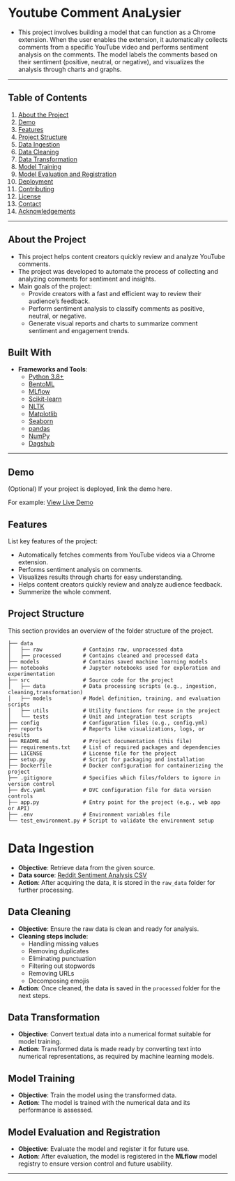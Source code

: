 ﻿# Youtube Comment AnaLysier
- This project involves building a model that can function as a Chrome extension. When the user enables the extension, it automatically collects comments from a specific YouTube video and performs sentiment analysis on the comments. The model labels the comments based on their sentiment (positive, neutral, or negative), and visualizes the analysis through charts and graphs.
---

## Table of Contents

1. [About the Project](#about-the-project)
2. [Demo](#demo)
3. [Features](#features)
4. [Project Structure](#project-structure)
5. [Data Ingestion](#data-ingestion)
5. [Data Cleaning](#data-cleaning)
6. [Data Transformation](#data-transformation)
7. [Model Training](#model-training)
8. [Model Evaluation and Registration](#model-evaluation-and-registration)
8. [Deployment](#deployment)
9. [Contributing](#contributing)
10. [License](#license)
11. [Contact](#contact)
12. [Acknowledgements](#acknowledgements)

---

## About the Project
- This project helps content creators quickly review and analyze YouTube comments.
- The project was developed to automate the process of collecting and analyzing comments for sentiment and insights.
- Main goals of the project:
    - Provide creators with a fast and efficient way to review their audience’s feedback.
    - Perform sentiment analysis to classify comments as positive, neutral, or negative.
    - Generate visual reports and charts to summarize comment sentiment and engagement trends.

## Built With

- **Frameworks and Tools**:
    - [Python 3.8+](https://www.python.org/)
    - [BentoML](https://www.bentoml.com/)
    - [MLflow](https://mlflow.org/)
    - [Scikit-learn](https://scikit-learn.org/stable/)
    - [NLTK](https://www.nltk.org/)
    - [Matplotlib](https://matplotlib.org/)
    - [Seaborn](https://seaborn.pydata.org/)
    - [pandas](https://pandas.pydata.org/)
    - [NumPy](https://numpy.org/)
    - [Dagshub](https://dagshub.com/)

---

## Demo

(Optional) If your project is deployed, link the demo here.

For example:
[View Live Demo](http://example.com)

## Features

List key features of the project:
- Automatically fetches comments from YouTube videos via a Chrome extension.
- Performs sentiment analysis on comments.
- Visualizes results through charts for easy understanding.
- Helps content creators quickly review and analyze audience feedback.
- Summerize the whole comment.

## Project Structure

This section provides an overview of the folder structure of the project.

```plaintext
├── data
│   ├── raw             # Contains raw, unprocessed data
│   ├── processed       # Contains cleaned and processed data
├── models              # Contains saved machine learning models
├── notebooks           # Jupyter notebooks used for exploration and experimentation
├── src                 # Source code for the project
│   ├── data            # Data processing scripts (e.g., ingestion, cleaning,transformation)
│   ├── models          # Model definition, training, and evaluation scripts
│   ├── utils           # Utility functions for reuse in the project
│   └── tests           # Unit and integration test scripts
├── config              # Configuration files (e.g., config.yml)
├── reports             # Reports like visualizations, logs, or results
├── README.md           # Project documentation (this file)
├── requirements.txt    # List of required packages and dependencies
├── LICENSE             # License file for the project
├── setup.py            # Script for packaging and installation
├── Dockerfile          # Docker configuration for containerizing the project
├── .gitignore          # Specifies which files/folders to ignore in version control
├── dvc.yaml            # DVC configuration file for data version controls
├── app.py              # Entry point for the project (e.g., web app or API)
├── .env                # Environment variables file
└── test_environment.py # Script to validate the environment setup
```

# Data Ingestion
- **Objective**: Retrieve data from the given source.
- **Data source**: [Reddit Sentiment Analysis CSV](https://raw.githubusercontent.com/Himanshu-1703/reddit-sentiment-analysis/refs/heads/main/data/reddit.csv)
- **Action**: After acquiring the data, it is stored in the `raw_data` folder for further processing.

## Data Cleaning
- **Objective**: Ensure the raw data is clean and ready for analysis.
- **Cleaning steps include**:
  - Handling missing values
  - Removing duplicates
  - Eliminating punctuation
  - Filtering out stopwords
  - Removing URLs
  - Decomposing emojis
- **Action**: Once cleaned, the data is saved in the `processed` folder for the next steps.

## Data Transformation
- **Objective**: Convert textual data into a numerical format suitable for model training.
- **Action**: Transformed data is made ready by converting text into numerical representations, as required by machine learning models.

## Model Training
- **Objective**: Train the model using the transformed data.
- **Action**: The model is trained with the numerical data and its performance is assessed.

## Model Evaluation and Registration
- **Objective**: Evaluate the model and register it for future use.
- **Action**: After evaluation, the model is registered in the **MLflow** model registry to ensure version control and future usability.
---
